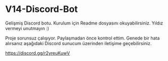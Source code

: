 # V14-Discord-Bot
Gelişmiş Discord botu. Kurulum için Readme dosyasını okuyabilirsiniz. Yıldız vermeyi unutmayın :)

Proje sorunsuz çalışıyor. Paylaşmadan önce kontrol ettim. Genede bir hata alırsanız aşağıdaki Discord sunucum üzerinden iletişime geçebilirsiniz.

https://discord.gg/r2yreuKuwV



